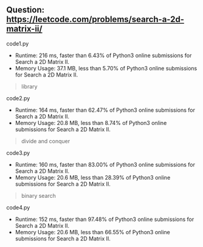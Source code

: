 ## Question: https://leetcode.com/problems/search-a-2d-matrix-ii/

code1.py
* Runtime: 216 ms, faster than 6.43% of Python3 online submissions for Search a 2D Matrix II.
* Memory Usage: 37.1 MB, less than 5.70% of Python3 online submissions for Search a 2D Matrix II.
> library

code2.py
* Runtime: 164 ms, faster than 62.47% of Python3 online submissions for Search a 2D Matrix II.
* Memory Usage: 20.8 MB, less than 8.74% of Python3 online submissions for Search a 2D Matrix II.
> divide and conquer

code3.py
* Runtime: 160 ms, faster than 83.00% of Python3 online submissions for Search a 2D Matrix II.
* Memory Usage: 20.6 MB, less than 28.39% of Python3 online submissions for Search a 2D Matrix II.
> binary search

code4.py
* Runtime: 152 ms, faster than 97.48% of Python3 online submissions for Search a 2D Matrix II.
* Memory Usage: 20.6 MB, less than 66.55% of Python3 online submissions for Search a 2D Matrix II.